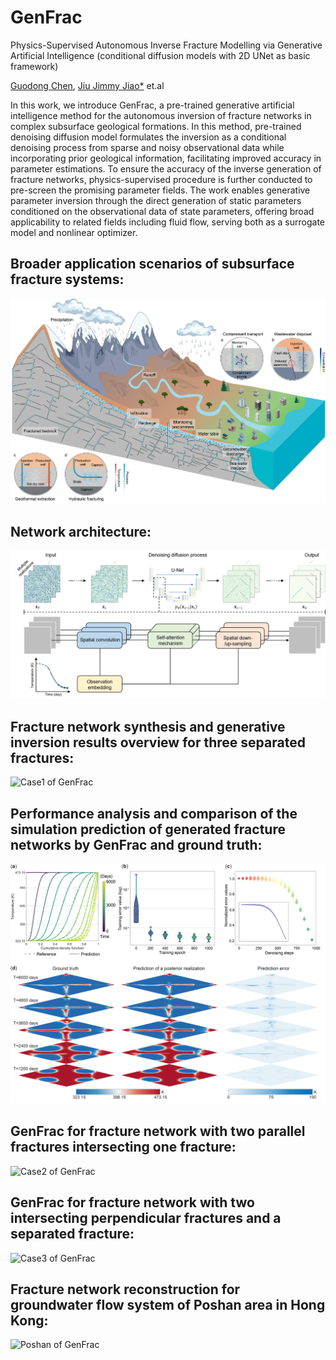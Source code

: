 # GenFrac
Physics-Supervised Autonomous Inverse Fracture Modelling via Generative Artificial Intelligence (conditional diffusion models with 2D UNet as basic framework)

[Guodong Chen](https://scholar.google.com/citations?user=U2YFkAgAAAAJ&hl=zh-TW&oi=ao), [Jiu Jimmy Jiao*](https://scholar.google.com/citations?user=t7zybZUAAAAJ&hl=zh-TW&oi=ao) et.al

In this work, we introduce GenFrac, a pre-trained generative artificial intelligence method for the autonomous inversion of fracture networks in complex subsurface geological formations. In this method, pre-trained denoising diffusion model formulates the inversion as a conditional denoising process from sparse and noisy observational data while incorporating prior geological information, facilitating improved accuracy in parameter estimations. To ensure the accuracy of the inverse generation of fracture networks, physics-supervised procedure is further conducted to pre-screen the promising parameter fields. The work enables generative parameter inversion through the direct generation of static parameters conditioned on the observational data of state parameters, offering broad applicability to related fields including fluid flow, serving both as a surrogate model and nonlinear optimizer.

## Broader application scenarios of subsurface fracture systems:
![Workflow of GenFrac](https://github.com/JellyChen7/GenFrac/raw/master/Assets/Fracture_scenarios.jpg "Workflow of GenFrac")

## Network architecture:
![Architecture of GenFrac](https://github.com/JellyChen7/GenFrac/raw/master/Assets/Diffusion_model.png "Architecture of GenFrac")

## Fracture network synthesis and generative inversion results overview for three separated fractures:
![Case1 of GenFrac](https://github.com/JellyChen7/GenFrac/raw/master/Assets/Case1.jpg "Case1 of GenFrac")

## Performance analysis and comparison of the simulation prediction of generated fracture networks by GenFrac and ground truth:
![Case1_2 of GenFrac](https://github.com/JellyChen7/GenFrac/raw/master/Assets/Case1_2.jpg "Case1_2 of GenFrac")

## GenFrac for fracture network with two parallel fractures intersecting one fracture:
![Case2 of GenFrac](https://github.com/JellyChen7/GenFrac/raw/master/Assets/Case2.jpg "Case2 of GenFrac")

## GenFrac for fracture network with two intersecting perpendicular fractures and a separated fracture:
![Case3 of GenFrac](https://github.com/JellyChen7/GenFrac/raw/master/Assets/Case3.jpg "Case3 of GenFrac")

## Fracture network reconstruction for groundwater flow system of Poshan area in Hong Kong:
![Poshan of GenFrac](https://github.com/JellyChen7/GenFrac/raw/master/Assets/Poshan_case.jpg "Poshan of GenFrac")
